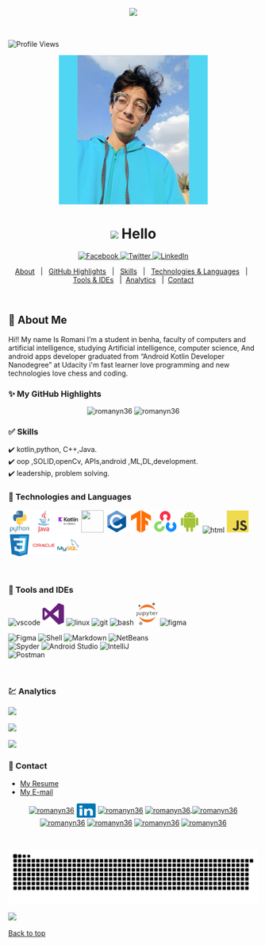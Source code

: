 
<p align="center">
  <img src="https://capsule-render.vercel.app/api?type=waving&color=gradient&height=100&section=header"/>
</p>

<br>

![Profile Views](https://komarev.com/ghpvc/?username=romanyn36&color=blue)



<div align="center" id="top"> 
<img src="/images/me.jpg" alt="Romani" width="300" height="300" />
</div>

<h1 align="center"><img src="https://emojis.slackmojis.com/emojis/images/1531849430/4246/blob-sunglasses.gif?1531849430" width="30"/> Hello</h1>

<!-- links -->
<p align="center">
 <a href="https://www.facebook.com/romanyn3/" target="_blank">
  <img src="https://img.shields.io/badge/-RomaniNasser -1877F2?style=flat&logo=facebook&logoColor=white" alt="Facebook" />
</a>

<a href="https://twitter.com/romanyn36" target="_blank">
  <img src="https://img.shields.io/badge/-@romanyn36-1DA1F2?style=flat&logo=twitter&logoColor=white" alt="Twitter" />
</a>

<a href="https://www.linkedin.com/in/romanyn36" target="_blank">
  <img src="https://img.shields.io/badge/-@romanyn36-0077B5?style=flat&logo=linkedin&logoColor=white" alt="LinkedIn" />
</a>

</p>





<!-- page conants -->

<p align="center">
  <a href="#dart-about-me">About</a> &#xa0; | &#xa0; 
  <a href="#sparkles-my-github-highlights">GitHub Highlights</a> &#xa0; | &#xa0;
  <a href="#white_check_mark-skills">Skills</a> &#xa0; | &#xa0;
  <a href="#rocket-technologies-and-languages">Technologies & Languages</a> &#xa0; | &#xa0;
  <a href="#rocket-tools-and-ides">Tools & IDEs</a> &#xa0; | &#xa0;<a href="#chart-analytics">Analytics</a> &#xa0; | &#xa0;<a href="#email-contact">Contact</a>
</p>

<br>


## :dart: About Me 
<p>
Hi!! My name Is Romani
I’m a student in benha, faculty of computers and artificial intelligence, studying Artificial intelligence, computer science,
And android apps developer graduated from “Android Kotlin Developer Nanodegree” at Udacity 
i'm fast learner love programming and new technologies 
love chess and coding.
</p>


### :sparkles: My GitHub Highlights

<p align="center">
	<img src=http://github-profile-summary-cards.vercel.app/api/cards/stats?username=romanyn36&theme=buefy alt=romanyn36 />

  <img src="https://github-readme-stats.vercel.app/api/top-langs?username=romanyn36&show_icons=true&locale=en&layout=compact&theme=buefy" alt="romanyn36" />
</p>


### :white_check_mark: Skills 

:heavy_check_mark: kotlin,python, C++,Java.\
:heavy_check_mark: oop ,SOLID,openCv, APIs,android ,ML,DL,development.\
:heavy_check_mark:  leadership, problem solving.




### :rocket: Technologies and Languages 
<p align="left">

<img src="https://raw.githubusercontent.com/devicons/devicon/master/icons/python/python-original-wordmark.svg" alt="python" width="45" height="45" />

<img src="https://raw.githubusercontent.com/devicons/devicon/master/icons/java/java-original-wordmark.svg" alt="java" width="45" height="45" />

<img src="https://raw.githubusercontent.com/devicons/devicon/master/icons/kotlin/kotlin-original-wordmark.svg" alt="kotlin" width="45" height="45" />

<img src="https://cdn.jsdelivr.net/gh/devicons/devicon/icons/cplusplus/cplusplus-original.svg" width="45" height="45"/>

<img src="https://raw.githubusercontent.com/devicons/devicon/master/icons/c/c-original.svg" alt="C" width="45" height="45" />

<img src="https://raw.githubusercontent.com/devicons/devicon/master/icons/tensorflow/tensorflow-original.svg" alt="TensorFlow" width="45" height="45" />

<img src="https://raw.githubusercontent.com/devicons/devicon/master/icons/opencv/opencv-original.svg" alt="OpenCV" width="45" height="45" />

<img src="https://raw.githubusercontent.com/devicons/devicon/master/icons/android/android-original.svg" alt="Android" width="45" height="45" />


<img src="https://cdn.jsdelivr.net/gh/devicons/devicon/icons/html5/html5-original.svg" alt="html" width="45" height="45"/>

<img src="https://raw.githubusercontent.com/devicons/devicon/master/icons/javascript/javascript-original.svg" alt="javascript" width="45" height="45" />
<img src="https://raw.githubusercontent.com/devicons/devicon/master/icons/css3/css3-original.svg" alt="CSS" width="45" height="45" />


<img src="https://raw.githubusercontent.com/devicons/devicon/master/icons/oracle/oracle-original.svg" alt="Oracle Database" width="45" height="45" />

<img src="https://raw.githubusercontent.com/devicons/devicon/master/icons/mysql/mysql-original-wordmark.svg" alt="mysql" width="45" height="45" />
   

&nbsp;


### :rocket: Tools and IDEs
<p align="left">
<img src="https://cdn.jsdelivr.net/gh/devicons/devicon/icons/vscode/vscode-original.svg" alt="vscode" width="45" height="45"/>

<img src="https://raw.githubusercontent.com/devicons/devicon/master/icons/visualstudio/visualstudio-plain.svg" alt="Visual Studio 2022" width="45" height="45" />

<img src="https://cdn.jsdelivr.net/gh/devicons/devicon/icons/linux/linux-original.svg" alt="linux" width="45" height="45"/>     

<img src="https://cdn.jsdelivr.net/gh/devicons/devicon/icons/git/git-original.svg" alt="git" width="45" height="45"/>

<img src="https://cdn.jsdelivr.net/gh/devicons/devicon/icons/bash/bash-original.svg" alt="bash" width="45" height="45"/>

<img src="https://raw.githubusercontent.com/devicons/devicon/master/icons/jupyter/jupyter-original-wordmark.svg" alt="Jupyter" width="45" height="45" />

<img src="https://cdn.jsdelivr.net/gh/devicons/devicon/icons/figma/figma-original.svg" alt="figma" width="45" height="45"/>   
</p>

![Figma][figmlink] ![Shell][selllink] ![Markdown][markdownlink] ![NetBeans][netbeanslink]<br />
![Spyder][spyderlink] ![Android Studio][androidstudio] ![IntelliJ][def] 
<br />
![Postman][postmanlink] 


<!-- ![Visual Studio Code](https://img.shields.io/badge/-Visual%20Studio%20Code-05122A?style=flat&logo=visual-studio-code&logoColor=007ACC) -->
 <!-- ![Visual Studio 2022](https://img.shields.io/badge/-Visual%20Studio%202022-5C2D91?style=flat&logo=visual-studio&logoColor=white) -->

 &nbsp;




 ### :chart: Analytics
 <!-- theme=algolia 
 theme=buefy
 -->


![](https://github-readme-stats.vercel.app/api?username=romanyn36&include_all_commits=true&hide=contribs&count_private=true)

 <p align="left">
  <img height="180em" src="https://github-readme-streak-stats.herokuapp.com/?user=romanyn36&theme=buefy" />
</p>  
 
 ![](http://github-profile-summary-cards.vercel.app/api/cards/profile-details?username=romanyn36&theme=buefy)
 




<!-- ## 📊 Leetcode Stats
![LeetCode Stats](https://leetcard.jacoblin.cool/romanyn36?theme=light&font=Marvel)
 -->



### :email: Contact ##
 - [My Resume](https://github.com/romanyn36/Cv/blob/main/Romani-Nasrat-Resume-SW.pdf)
- [My E-mail](mailto:romanyyy36dr99@gmail.com)
<p align="center">
 
 <!-- <a href="https://www.facebook.com/romanyn3/" target="_blank">
  <img src="https://img.shields.io/badge/-Romani-1877F2?style=flat&logo=facebook&logoColor=white" alt="Facebook" />
</a>

<a href="https://twitter.com/romanyn36" target="_blank">
  <img src="https://img.shields.io/badge/-@romanyn36-1DA1F2?style=flat&logo=twitter&logoColor=white" alt="Twitter" />
</a>

<a href="https://github.com/romanyn36" target="_blank">
  <img src="https://img.shields.io/badge/-@romanyn36-181717?style=flat&logo=github&logoColor=white" alt="GitHub" />
</a><a href="https://stackoverflow.com/users/17348975/romani" target="_blank">
  <img src="https://img.shields.io/badge/-Stack%20Overflow-FE7A16?style=flat&logo=stackoverflow&logoColor=white" alt="Stack Overflow" />
</a><a href="mailto:romanyyy36dr99@gmail.com" target="_blank">
  <img src="https://img.shields.io/badge/-Email-D14836?style=flat&logo=mail.ru&logoColor=white" alt="Email" />
</a>

<a href="https://www.linkedin.com/in/romanyn36/" target="_blank">
    <img src="https://img.shields.io/badge/Connect-Romani-blue.svg?style=flat&logo=linkedin" alt="linkedin"/>
</a>


<a href="https://dev.to/romanyn36" target="_blank" style="display: inline-block;">
    <img src="https://img.shields.io/badge/DEV.to-Follow-black.svg?style=flat&logo=dev.to&logoColor=white" />
</a>

<a href="https://www.kaggle.com/romanyn36" target="_blank" style="display: inline-block;">
    <img src="https://img.shields.io/badge/Kaggle-Romani-blue.svg?style=flat-square&logo=kaggle" />
</a> -->
<!-- icons  --><a href="https://github.com/romanyn36" target="blank"><img align="center" src="https://raw.githubusercontent.com/rahuldkjain/github-profile-readme-generator/master/src/images/icons/Social/github.svg" alt="romanyn36" height="30" width="40" /></a> <a href="https://linkedin.com/in/romanyn36" target="blank"><img align="center" src="https://raw.githubusercontent.com/devicons/devicon/master/icons/linkedin/linkedin-original.svg" alt="romanyn36" height="30" width="40" /></a> <a href="https://fb.com/romanyn3" target="blank"><img align="center" src="https://raw.githubusercontent.com/rahuldkjain/github-profile-readme-generator/master/src/images/icons/Social/facebook.svg" alt="romanyn36" height="30" width="40" /></a> <a href="https://twitter.com/romanyn36" target="blank"><img align="center" src="https://raw.githubusercontent.com/rahuldkjain/github-profile-readme-generator/master/src/images/icons/Social/twitter.svg" alt="romanyn36" height="30" width="40" /> <a href="https://stackoverflow.com/users/17348975/romani" target="blank"><img align="center" src="https://raw.githubusercontent.com/rahuldkjain/github-profile-readme-generator/master/src/images/icons/Social/stack-overflow.svg" alt="romanyn36" height="30" width="40" /></a><a href="https://kaggle.com/romanyn36" target="blank"><img align="center" src="https://raw.githubusercontent.com/rahuldkjain/github-profile-readme-generator/master/src/images/icons/Social/kaggle.svg" alt="romanyn36" height="30" width="40" /></a> <a href="https://www.instagram.com/romanyn36" target="blank"><img align="center" src="https://raw.githubusercontent.com/rahuldkjain/github-profile-readme-generator/master/src/images/icons/Social/instagram.svg" alt="romanyn36" height="30" width="40" /></a> <a href="https://www.leetcode.com/romanyn36" target="blank"><img align="center" src="https://raw.githubusercontent.com/rahuldkjain/github-profile-readme-generator/master/src/images/icons/Social/leet-code.svg" alt="romanyn36" height="30" width="40" /></a> <a href="https://dev.to/romanyn36" target="blank"><img align="center" src="https://raw.githubusercontent.com/rahuldkjain/github-profile-readme-generator/master/src/images/icons/Social/devto.svg" alt="romanyn36" height="30" width="40" /></a>

<!-- <a href="https://www.buymeacoffee.com/romanyn36" target="_blank" style="display: inline-block;">
    <img src="https://img.shields.io/badge/Donate-Buy%20Me%20A%20Coffee-orange.svg?style=flat-square&logo=buymeacoffee" align="center"/>
  </a> -->
  
</p>

&#xa0;

![snake animation](https://raw.githubusercontent.com/romanyn36/romanyn36/output/github-contribution-grid-snake.svg)

<p align="left">
  <img src="https://capsule-render.vercel.app/api?type=waving&color=gradient&height=100&section=footer"/>
</p>

<a href="#top">Back to top</a>


[netbeanslink]: https://img.shields.io/badge/-NetBeans-1B6AC6?style=flat&logo=apache-netbeans-ide&logoColor=white
[def]: https://img.shields.io/badge/-IntelliJ-05122A?style=flat&logo=jetbrains
[figmlink]: https://img.shields.io/badge/-Figma-F24E1E?style=flat&logo=figma&logoColor=white
[selllink]: https://img.shields.io/badge/Shell-05122A?style=flat&logo=gnu-bash&logoColor=white
[markdownlink]: https://img.shields.io/badge/-Markdown-05122A?style=flat&logo=markdown
[spyderlink]: https://img.shields.io/badge/-Spyder-FF0000?style=flat&logo=spyder-ide&logoColor=white
[postmanlink]: https://img.shields.io/badge/-Postman-05122A?style=flat&logo=postman
[androidstudio]: https://img.shields.io/badge/-Android%20Studio-3DDC84?style=flat&logo=android-studio&logoColor=white
